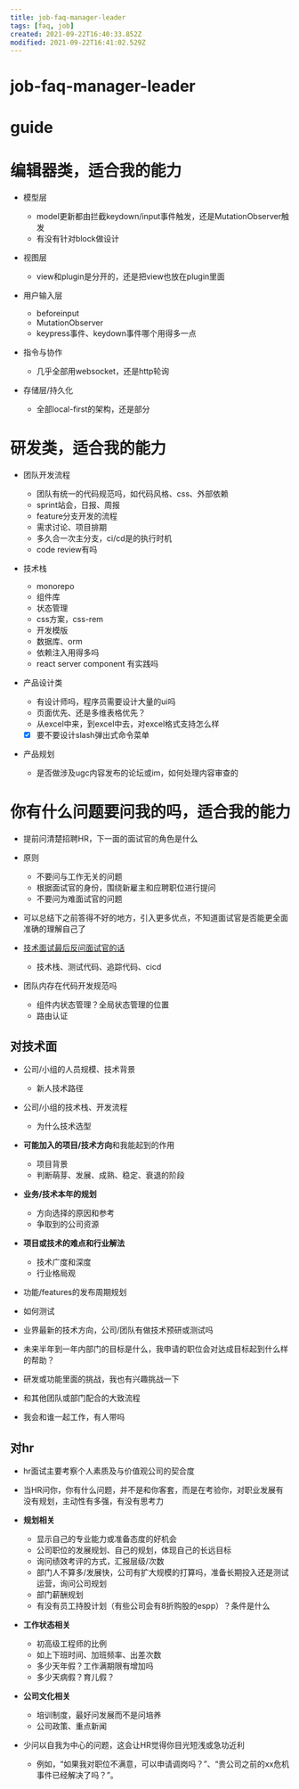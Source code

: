 ```yaml
---
title: job-faq-manager-leader
tags: [faq, job]
created: 2021-09-22T16:40:33.852Z
modified: 2021-09-22T16:41:02.529Z
---
```


# job-faq-manager-leader

# guide

# 编辑器类，适合我的能力
- 模型层
  - model更新都由拦截keydown/input事件触发，还是MutationObserver触发
  - 有没有针对block做设计

- 视图层
  - view和plugin是分开的，还是把view也放在plugin里面

- 用户输入层
  - beforeinput
  - MutationObserver
  - keypress事件、keydown事件哪个用得多一点

- 指令与协作
  - 几乎全部用websocket，还是http轮询

- 存储层/持久化
  - 全部local-first的架构，还是部分
# 研发类，适合我的能力
- 团队开发流程
  - 团队有统一的代码规范吗，如代码风格、css、外部依赖
  - sprint站会，日报、周报
  - feature分支开发的流程
  - 需求讨论、项目排期
  - 多久合一次主分支，ci/cd是的执行时机
  - code review有吗

- 技术栈
  - monorepo
  - 组件库
  - 状态管理
  - css方案，css-rem
  - 开发模版
  - 数据库、orm
  - 依赖注入用得多吗
  - react server component 有实践吗

- 产品设计类
  - 有设计师吗，程序员需要设计大量的ui吗
  - 页面优先、还是多维表格优先？
  - 从excel中来，到excel中去，对excel格式支持怎么样
  - [x] 要不要设计slash弹出式命令菜单

- 产品规划
  - 是否做涉及ugc内容发布的论坛或im，如何处理内容审查的
# 你有什么问题要问我的吗，适合我的能力
- 提前问清楚招聘HR，下一面的面试官的角色是什么

- 原则
  - 不要问与工作无关的问题
  - 根据面试官的身份，围绕新雇主和应聘职位进行提问
  - 不要问为难面试官的问题

- 可以总结下之前答得不好的地方，引入更多优点，不知道面试官是否能更全面准确的理解自己了

- [技术面试最后反问面试官的话](https://github.com/yifeikong/reverse-interview-zh)
  - 技术栈、测试代码、追踪代码、cicd

- 团队内存在代码开发规范吗
  - 组件内状态管理？全局状态管理的位置
  - 路由认证

## 对技术面

- 公司/小组的人员规模、技术背景
  - 新人技术路径

- 公司/小组的技术栈、开发流程
  - 为什么技术选型

- **可能加入的项目/技术方向**和我能起到的作用
  - 项目背景
  - 判断萌芽、发展、成熟、稳定、衰退的阶段

- **业务/技术本年的规划**
  - 方向选择的原因和参考
  - 争取到的公司资源

- **项目或技术的难点和行业解法**
  - 技术广度和深度
  - 行业格局观

- 功能/features的发布周期规划
- 如何测试

- 业界最新的技术方向，公司/团队有做技术预研或测试吗

- 未来半年到一年内部门的目标是什么，我申请的职位会对达成目标起到什么样的帮助？

- 研发或功能里面的挑战，我也有兴趣挑战一下

- 和其他团队或部门配合的大致流程

- 我会和谁一起工作，有人带吗

## 对hr

- hr面试主要考察个人素质及与价值观公司的契合度

- 当HR问你，你有什么问题，并不是和你客套，而是在考验你，对职业发展有没有规划，主动性有多强，有没有思考力

- **规划相关**
  - 显示自己的专业能力或准备态度的好机会
  - 公司职位的发展规划、自己的规划，体现自己的长远目标
  - 询问绩效考评的方式，汇报层级/次数
  - 部门人不算多/发展快，公司有扩大规模的打算吗，准备长期投入还是测试运营，询问公司规划
  - 部门薪酬规划
  - 有没有员工持股计划（有些公司会有8折购股的espp）？条件是什么

- **工作状态相关**
  - 初高级工程师的比例
  - 如上下班时间、加班频率、出差次数
  - 多少天年假？工作满期限有增加吗
  - 多少天病假？育儿假？

- **公司文化相关**
  - 培训制度，最好问发展而不是问培养
  - 公司政策、重点新闻

- 少问以自我为中心的问题，这会让HR觉得你目光短浅或急功近利
  - 例如，“如果我对职位不满意，可以申请调岗吗？”、“贵公司之前的xx危机事件已经解决了吗？”。
